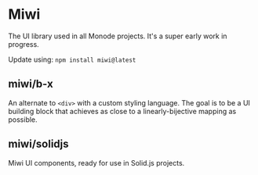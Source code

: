 # Miwi

The UI library used in all Monode projects. It's a super early work in progress.

Update using: `npm install miwi@latest`

## miwi/b-x

An alternate to `<div>` with a custom styling language. The goal is to be a UI building block that achieves as close to a linearly-bijective mapping as possible.

## miwi/solidjs

Miwi UI components, ready for use in Solid.js projects.
